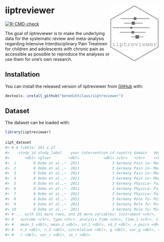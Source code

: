 
<!-- README.md is generated from README.Rmd. Please edit that file -->

# iiptreviewer <img src="man/figures/logo.png" width = "160" align="right"/>

<!-- badges: start -->

[![R-CMD-check](https://github.com/pedscience/iiptreviewer/workflows/R-CMD-check/badge.svg)](https://github.com/pedscience/iiptreviewer/actions)
<!-- badges: end -->

The goal of iiptreviewer is to make the underlying data for the
systematic review and meta-analysis regarding Intensive
Interdisciplinary Pain Treatmen for children and adolescents with
chronic pain as accessible as possible to reproduce the analyses or use
them for one’s own research.

## Installation

You can install the released version of iiptreviewer from
[GitHub](https://github.com/) with:

``` r
devtools::install_github("benediktclaus/iiptreviewer")
```

## Dataset

The dataset can be loaded with:

``` r
library(iiptreviewer)

iipt_dataset
#> # A tibble: 161 x 27
#>    study_id study_label    year intervention_id country domain   description    
#>       <dbl> <glue>        <dbl>           <dbl> <chr>   <chr>    <chr>          
#>  1        8 Dobe et al.,~  2011               3 Germany Pain in~ Mean pain inte~
#>  2        8 Dobe et al.,~  2011               3 Germany Pain in~ Mean pain inte~
#>  3        8 Dobe et al.,~  2011               3 Germany Pain in~ Mean pain inte~
#>  4        8 Dobe et al.,~  2011               3 Germany Pain in~ Mean pain inte~
#>  5        8 Dobe et al.,~  2011               3 Germany Physica~ Pain-related d~
#>  6        8 Dobe et al.,~  2011               3 Germany Physica~ Pain-related d~
#>  7        8 Dobe et al.,~  2011               3 Germany Physica~ Pain-related d~
#>  8        8 Dobe et al.,~  2011               3 Germany Role fu~ Missed school ~
#>  9        8 Dobe et al.,~  2011               3 Germany Role fu~ Missed school ~
#> 10        8 Dobe et al.,~  2011               3 Germany Role fu~ Missed school ~
#> # ... with 151 more rows, and 20 more variables: instrument <chr>,
#> #   outcome <chr>, type <chr>, analysis_time <chr>, time_1 <chr>, time_2 <chr>,
#> #   mean_1 <dbl>, mean_2 <dbl>, sd_1 <dbl>, sd_2 <dbl>, n_pairs <dbl>,
#> #   n_1 <dbl>, n_2 <dbl>, correlation <dbl>, g <dbl>, var_g <dbl>, se_g <dbl>,
#> #   r <dbl>, var_r <dbl>, se_r <dbl>
```
